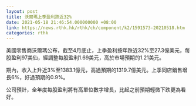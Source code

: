 ```yaml
---
layout: post
title: 沃爾瑪上季盈利跌近32%
date: 2021-05-18 21:46:54.000000000 +08:00
link: https://news.rthk.hk/rthk/ch/component/k2/1591573-20210518.htm
categories: rthk
---
```


美國零售商沃爾瑪公布，截至4月底止，上季盈利按年跌近32%至27.3億美元，每股盈利97美仙，經調整每股盈利1.69美元，高於市場預期的1.21美元。

期內，收入上升近3%至1383.1億元，高過預期的1319.7億美元。上季同店銷售增長6%，好過預期的0.9%。

公司預計，全年度每股盈利將有高單位數字增長，比起之前預期輕微下跌更為看好。
